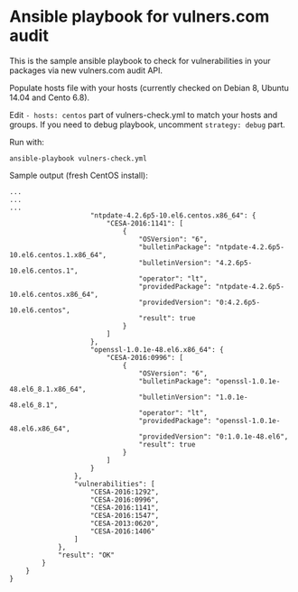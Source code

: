 # Ansible playbook for vulners.com audit

This is the sample ansible playbook to check for vulnerabilities in your packages via new vulners.com audit API.

Populate hosts file with your hosts (currently checked on Debian 8, Ubuntu 14.04 and Cento 6.8).

Edit `- hosts: centos` part of vulners-check.yml to match your hosts and groups.
If you need to debug playbook, uncomment `strategy: debug` part.

Run with:

```
ansible-playbook vulners-check.yml
```

Sample output (fresh CentOS install):

```
...
...
...
                    "ntpdate-4.2.6p5-10.el6.centos.x86_64": {
                        "CESA-2016:1141": [
                            {
                                "OSVersion": "6",
                                "bulletinPackage": "ntpdate-4.2.6p5-10.el6.centos.1.x86_64",
                                "bulletinVersion": "4.2.6p5-10.el6.centos.1",
                                "operator": "lt",
                                "providedPackage": "ntpdate-4.2.6p5-10.el6.centos.x86_64",
                                "providedVersion": "0:4.2.6p5-10.el6.centos",
                                "result": true
                            }
                        ]
                    },
                    "openssl-1.0.1e-48.el6.x86_64": {
                        "CESA-2016:0996": [
                            {
                                "OSVersion": "6",
                                "bulletinPackage": "openssl-1.0.1e-48.el6_8.1.x86_64",
                                "bulletinVersion": "1.0.1e-48.el6_8.1",
                                "operator": "lt",
                                "providedPackage": "openssl-1.0.1e-48.el6.x86_64",
                                "providedVersion": "0:1.0.1e-48.el6",
                                "result": true
                            }
                        ]
                    }
                },
                "vulnerabilities": [
                    "CESA-2016:1292",
                    "CESA-2016:0996",
                    "CESA-2016:1141",
                    "CESA-2016:1547",
                    "CESA-2013:0620",
                    "CESA-2016:1406"
                ]
            },
            "result": "OK"
        }
    }
}
```
